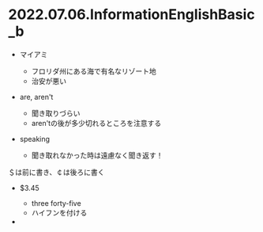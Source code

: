 # 2022.07.06.InformationEnglishBasic_b
- マイアミ
  - フロリダ州にある海で有名なリゾート地
  - 治安が悪い

- are, aren't
  - 聞き取りづらい
  - aren'tの後が多少切れるところを注意する

- speaking
  - 聞き取れなかった時は遠慮なく聞き返す！

＄は前に書き、￠は後ろに書く

- $3.45
  - three forty-five
  - ハイフンを付ける

- 
